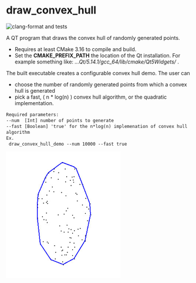 # draw_convex_hull 
![clang-format and tests][1]

A QT program that draws the convex hull of randomly generated points.
* Requires at least CMake 3.16 to compile and build.
* Set the __CMAKE_PREFIX_PATH__ the location of the Qt installation. For example something like: _...Qt/5.14.1/gcc_64/lib/cmake/Qt5Widgets/_ .

The built executable creates a configurable convex hull demo. The user can
 * choose the number of randomly generated points from which a convex hull is generated
 * pick a fast, ( n * log(n) ) convex hull algorithm, or the quadratic implementation.
 
```
Required parameters: 
--num  [Int] number of points to generate
--fast [Boolean] 'true' for the n*log(n) implemenation of convex hull algorithm
Ex.
 draw_convex_hull_demo --num 10000 --fast true
```


![Image description](resources/demo-convex-hull.jpg)

[1]: https://github.com/arvsrao/draw_convex_hull/workflows/CI/badge.svg
